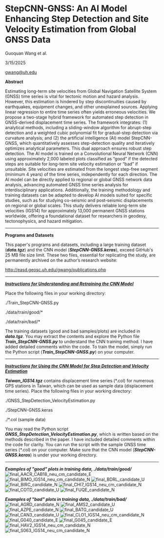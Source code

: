 # StepCNN-GNSS: An AI Model Enhancing Step Detection and Site Velocity Estimation from Global GNSS Data
Guoquan Wang et al.

3/15/2025

gwang@uh.edu

**Abstract**

Estimating long-term site velocities from Global Navigation Satellite System (GNSS) time series is vital for tectonic motion and hazard analysis. However, this estimation is hindered by step discontinuities caused by earthquakes, equipment changes, and other unexplained sources. Applying linear regression to entire time series often yields erroneous velocities. We propose a two-stage hybrid framework for automated step detection in GNSS-derived displacement time series. The framework integrates: (1) analytical methods, including a sliding-window algorithm for abrupt-step detection and a weighted cubic polynomial fit for gradual-step detection via curvature analysis; and (2) the artificial intelligence (AI) model StepCNN-GNSS, which quantitatively assesses step-detection quality and iteratively optimizes analytical parameters. This dual approach ensures robust step detection. The AI model is trained on a Convolutional Neural Network (CNN) using approximately 2,000 labeled plots classified as “good” if the detected steps are suitable for long-term site velocity estimation or “bad” if unsuitable. Site velocities are estimated from the longest step-free segment (minimum 4 years) of the time series, independently for each direction. The AI model can be directly applied to regional or global GNSS network data analysis, advancing automated GNSS time series analysis for interdisciplinary applications. Additionally, the training methodology and training datasets can be adapted to develop AI models suited for specific studies, such as for studying co-seismic and post-seismic displacements on regional or global scales. This study delivers reliable long-term site velocities (IGS14) for approximately 13,000 permanent GNSS stations worldwide, offering a foundational dataset for researchers in geodesy, tectonophysics, and hazard mitigation. 

---

**Programs and Datasets**

This paper's programs and datasets, including a large training dataset (***data.tgz***) and the CNN model (***StepCNN-GNSS.keras***), exceed GitHub's 25 MB file size limit. These two files, essential for replicating the study, are permanently archived on the author’s research website:

http://easd.geosc.uh.edu/gwang/publications.php

---

<u>***Instructions for Understanding and Retraining the CNN Model***</u>

Place the following files in your working directory:

./Train_StepCNN-GNSS.py

./data/train/good/*

./data/train/bad/*

The training datasets (good and bad samples/plots) are included in ***data.tgz***. You may extract the contents and explore the Python file ***Train_StepCNN-GNSS.py*** to understand the CNN training method. I have added detailed comments within the code. To train the model, simply run the Python script (***Train_StepCNN-GNSS.py***) on your computer.

---

<u>***Instructions for Using the CNN Model for Step Detection and Velocity Estimation***</u>

***Taiwan_IGS14.tgz*** contains displacement time series (*.col) for numerous GPS stations in Taiwan, which can be used as sample data (displacement time series). Place the following files in your working directory:

./GNSS_StepDetection_VelocityEstimation.py

./StepCNN-GNSS.keras

./*.col (sample data)

You may read the Python script ***GNSS_StepDetection_VelocityEstimation.py***, which is written based on the methods described in the paper. I have included detailed comments within the code for clarity. You can run the script with the sample GNSS time series (*.col) on your computer. Make sure that the CNN model (***StepCNN-GNSS.keras***) is under your working directory.

---

***Examples of "good" plots in training data, ./data/train/good/***
![final_AACR_CAB18_neu_cm_candidate_E](https://github.com/user-attachments/assets/d001b28a-ba00-4019-bbdc-2f5f06271df8)
![final_BIMO_IGS14_neu_cm_candidate_N](https://github.com/user-attachments/assets/acb58841-309e-4e6c-93da-e5bce412b841)
![final_BDRL_candidate_U](https://github.com/user-attachments/assets/5346d480-14c9-4897-98a1-e01e5108652f)
![final_BIRC_candidate_N](https://github.com/user-attachments/assets/de0873ad-dd89-4ca7-94fd-ec9d4ec64cc5)
![final_CHI7_IGS14_neu_cm_candidate_N](https://github.com/user-attachments/assets/83d5769e-84f6-448a-b59d-37832d52cc2b)
![final_COTD_candidate_U](https://github.com/user-attachments/assets/8b898ab7-833f-438c-84d4-c699edc90e0c)
![final_FUQE_candidate_N](https://github.com/user-attachments/assets/9850ec38-0047-42a0-946d-5d612c1ff3dc)

***Examples of "bad" plots in training data, ./data/train/bad/***
![final_AGRD_candidate_N](https://github.com/user-attachments/assets/10916597-4015-4c56-abd7-3d73d5805c91)
![final_AMS2_candidate_U](https://github.com/user-attachments/assets/baaa588e-2e82-4e29-b48a-825104955c98)
![final_AZPE_candidate_N](https://github.com/user-attachments/assets/41fe47e0-e14c-4d8c-8f37-2a760b0e0fff)
![final_BATG_candidate_U](https://github.com/user-attachments/assets/c53ef0f4-1440-4a5a-a786-01b876c90f5a)
![final_CAN3_candidate_U](https://github.com/user-attachments/assets/d71b59a6-a217-484f-97f7-60809618ef14)
![final_CLO1_IGS14_neu_cm_candidate_N](https://github.com/user-attachments/assets/33a7ae52-69e2-4d3e-a838-8baa9808acfa)
![final_G040_candidate_E](https://github.com/user-attachments/assets/d2daa353-4ee9-4a41-bd0c-63f6dbb3d52d)
![final_G045_candidate_E](https://github.com/user-attachments/assets/bcf7a071-22cc-41a7-b175-edc035743d66)
![final_HAV2_IGS14_neu_cm_candidate_N](https://github.com/user-attachments/assets/4ea86316-af68-45c6-a833-c78a4f011ef6)
![final_S063_IGS14_neu_cm_candidate_N](https://github.com/user-attachments/assets/d59a1fc9-0aed-4c4f-845d-d95d365269a2)


